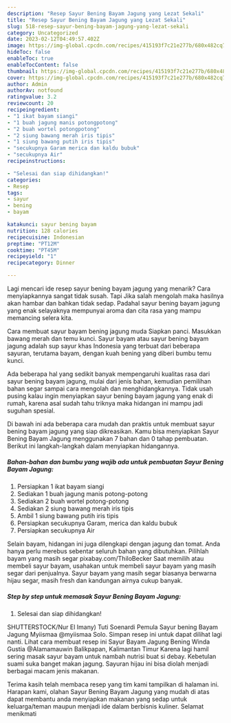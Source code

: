 ```yaml
---
description: "Resep Sayur Bening Bayam Jagung yang Lezat Sekali"
title: "Resep Sayur Bening Bayam Jagung yang Lezat Sekali"
slug: 518-resep-sayur-bening-bayam-jagung-yang-lezat-sekali
category: Uncategorized
date: 2023-02-12T04:49:57.402Z
image: https://img-global.cpcdn.com/recipes/415193f7c21e277b/680x482cq70/sayur-bening-bayam-jagung-foto-resep-utama.jpg
hideToc: false
enableToc: true
enableTocContent: false
thumbnail: https://img-global.cpcdn.com/recipes/415193f7c21e277b/680x482cq70/sayur-bening-bayam-jagung-foto-resep-utama.jpg
cover: https://img-global.cpcdn.com/recipes/415193f7c21e277b/680x482cq70/sayur-bening-bayam-jagung-foto-resep-utama.jpg
author: Admin
authorAv: notfound
ratingvalue: 3.2
reviewcount: 20
recipeingredient:
- "1 ikat bayam siangi"
- "1 buah jagung manis potongpotong"
- "2 buah wortel potongpotong"
- "2 siung bawang merah iris tipis"
- "1 siung bawang putih iris tipis"
- "secukupnya Garam merica dan kaldu bubuk"
- "secukupnya Air"
recipeinstructions:

- "Selesai dan siap dihidangkan!"
categories:
- Resep
tags:
- sayur
- bening
- bayam

katakunci: sayur bening bayam 
nutrition: 128 calories
recipecuisine: Indonesian
preptime: "PT12M"
cooktime: "PT45M"
recipeyield: "1"
recipecategory: Dinner

---
```



Lagi mencari ide resep sayur bening bayam jagung yang menarik? Cara menyiapkannya sangat tidak susah. Tapi Jika salah mengolah maka hasilnya akan hambar dan bahkan tidak sedap. Padahal sayur bening bayam jagung yang enak selayaknya mempunyai aroma dan cita rasa yang mampu memancing selera kita.


Cara membuat sayur bayam bening jagung muda Siapkan panci. Masukkan bawang merah dan temu kunci. Sayur bayam atau sayur bening bayam jagung adalah sup sayur khas Indonesia yang terbuat dari beberapa sayuran, terutama bayam, dengan kuah bening yang diberi bumbu temu kunci.

Ada beberapa hal yang sedikit banyak mempengaruhi kualitas rasa dari sayur bening bayam jagung, mulai dari jenis bahan, kemudian pemilihan bahan segar sampai cara mengolah dan menghidangkannya. Tidak usah pusing kalau ingin menyiapkan sayur bening bayam jagung yang enak di rumah, karena asal sudah tahu triknya maka hidangan ini mampu jadi suguhan spesial.


Di bawah ini ada beberapa cara mudah dan praktis untuk membuat sayur bening bayam jagung yang siap dikreasikan. Kamu bisa menyiapkan Sayur Bening Bayam Jagung menggunakan 7 bahan dan 0 tahap pembuatan. Berikut ini langkah-langkah dalam menyiapkan hidangannya.

<!--inarticleads1-->

##### Bahan-bahan dan bumbu yang wajib ada untuk pembuatan Sayur Bening Bayam Jagung:

1. Persiapkan 1 ikat bayam siangi
1. Sediakan 1 buah jagung manis potong-potong
1. Sediakan 2 buah wortel potong-potong
1. Sediakan 2 siung bawang merah iris tipis
1. Ambil 1 siung bawang putih iris tipis
1. Persiapkan secukupnya Garam, merica dan kaldu bubuk
1. Persiapkan secukupnya Air


Selain bayam, hidangan ini juga dilengkapi dengan jagung dan tomat. Anda hanya perlu merebus sebentar seluruh bahan yang dibutuhkan. Pilihlah bayam yang masih segar pixabay.com/ThiloBecker Saat memilih atau membeli sayur bayam, usahakan untuk membeli sayur bayam yang masih segar dari penjualnya. Sayur bayam yang masih segar biasanya berwarna hijau segar, masih fresh dan kandungan airnya cukup banyak. 

<!--inarticleads2-->

##### Step by step untuk memasak Sayur Bening Bayam Jagung:


1. Selesai dan siap dihidangkan!

SHUTTERSTOCK/Nur El Imany) Tuti Soenardi Pemula Sayur bening Bayam Jagung Myiismaa @myiismaa Solo. Simpan resep ini untuk dapat dilihat lagi nanti. Lihat cara membuat resep ini Sayur Bayam Jagung Bening Winda Gustia @Alamamauwin Balikpapan, Kalimantan Timur Karena lagi hamil sering masak sayur bayam untuk nambah nutrisi buat si debay. Kebetulan suami suka banget makan jagung. Sayuran hijau ini bisa diolah menjadi berbagai macam jenis makanan. 

Terima kasih telah membaca resep yang tim kami tampilkan di halaman ini. Harapan kami, olahan Sayur Bening Bayam Jagung yang mudah di atas dapat membantu anda menyiapkan makanan yang sedap untuk keluarga/teman maupun menjadi ide dalam berbisnis kuliner. Selamat menikmati
